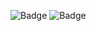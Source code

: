 ![Badge](https://hitscounter.dev/api/hit?url=https%3A%2F%2Fgithub.com%2Fluissqio%2Ftestmd%2Ftree%2Fmain&label=Hits&icon=alarm-fill&color=%23198754&message=&style=flat&tz=UTC)
![Badge](https://hitscounter.dev/api/hit?url=celto.com&label=Views&icon=github&color=%23198754&message=&style=flat&tz=UTC)
